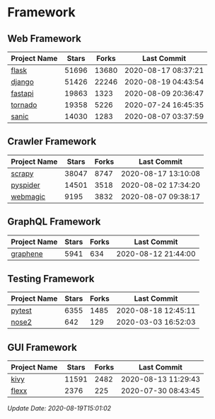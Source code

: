 # Framework

## Web Framework

| Project Name | Stars | Forks | Last Commit |
| ------------ | ----- | ----- | ----------- |
| [flask](https://github.com/pallets/flask) | 51696 | 13680 | 2020-08-17 08:37:21 |
| [django](https://github.com/django/django) | 51426 | 22246 | 2020-08-19 04:43:54 |
| [fastapi](https://github.com/tiangolo/fastapi) | 19863 | 1323 | 2020-08-09 20:36:47 |
| [tornado](https://github.com/tornadoweb/tornado) | 19358 | 5226 | 2020-07-24 16:45:35 |
| [sanic](https://github.com/huge-success/sanic) | 14030 | 1283 | 2020-08-07 03:37:59 |

## Crawler Framework

| Project Name | Stars | Forks | Last Commit |
| ------------ | ----- | ----- | ----------- |
| [scrapy](https://github.com/scrapy/scrapy) | 38047 | 8747 | 2020-08-17 13:10:08 |
| [pyspider](https://github.com/binux/pyspider) | 14501 | 3518 | 2020-08-02 17:34:20 |
| [webmagic](https://github.com/code4craft/webmagic) | 9195 | 3832 | 2020-08-07 09:38:17 |

## GraphQL Framework

| Project Name | Stars | Forks | Last Commit |
| ------------ | ----- | ----- | ----------- |
| [graphene](https://github.com/graphql-python/graphene) | 5941 | 634 | 2020-08-12 21:44:00 |

## Testing Framework

| Project Name | Stars | Forks | Last Commit |
| ------------ | ----- | ----- | ----------- |
| [pytest](https://github.com/pytest-dev/pytest) | 6355 | 1485 | 2020-08-18 12:45:11 |
| [nose2](https://github.com/nose-devs/nose2) | 642 | 129 | 2020-03-03 16:52:03 |

## GUI Framework

| Project Name | Stars | Forks | Last Commit |
| ------------ | ----- | ----- | ----------- |
| [kivy](https://github.com/kivy/kivy) | 11591 | 2482 | 2020-08-13 11:29:43 |
| [flexx](https://github.com/flexxui/flexx) | 2376 | 225 | 2020-07-30 08:43:45 |

*Update Date: 2020-08-19T15:01:02*